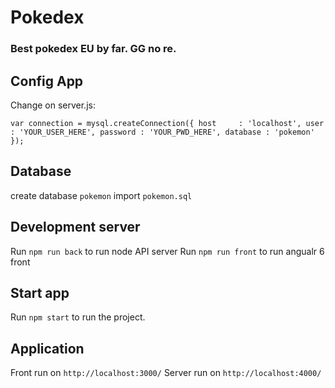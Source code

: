 # Pokedex

### Best pokedex EU by far. GG no re.

## Config App

Change on server.js: 

`var connection = mysql.createConnection({
  host     : 'localhost',
  user     : 'YOUR_USER_HERE',
  password : 'YOUR_PWD_HERE',
  database : 'pokemon'
});`

## Database

create database `pokemon`
import `pokemon.sql` 

## Development server

Run `npm run back`  to run node API server
Run `npm run front` to run angualr 6 front 

## Start app

Run `npm start` to run the project.

## Application

Front  run on `http://localhost:3000/`
Server run on `http://localhost:4000/`


